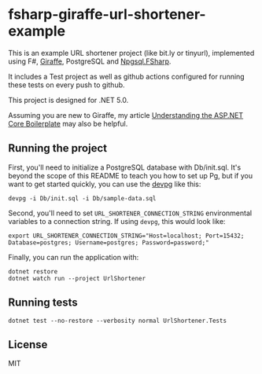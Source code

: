 
# fsharp-giraffe-url-shortener-example

This is an example URL shortener project (like bit.ly or tinyurl), implemented using F#, [Giraffe](https://github.com/giraffe-fsharp/Giraffe), PostgreSQL and [Npgsql.FSharp](https://github.com/Zaid-Ajaj/Npgsql.FSharp).

It includes a Test project as well as github actions configured for running these tests on every push to github.

This project is designed for .NET 5.0.

Assuming you are new to Giraffe, my article [Understanding the ASP.NET Core Boilerplate](https://carpenoctem.dev/blog/giraffe-by-example-understanding-asp-net-core-boilerplate/) may also be helpful.

## Running the project


First, you'll need to initialize a PostgreSQL database with Db/init.sql.
It's beyond the scope of this README to teach you how to set up Pg, but if you want to get started quickly, you can use the [devpg](https://github.com/tnishimura/devpg) like this:

    devpg -i Db/init.sql -i Db/sample-data.sql

Second, you'll need to set `URL_SHORTENER_CONNECTION_STRING` environmental variables to a connection string. 
If using `devpg`, this would look like:

    export URL_SHORTENER_CONNECTION_STRING="Host=localhost; Port=15432; Database=postgres; Username=postgres; Password=password;"

Finally, you can run the application with:

    dotnet restore
    dotnet watch run --project UrlShortener

## Running tests

    dotnet test --no-restore --verbosity normal UrlShortener.Tests

## License

MIT
